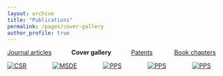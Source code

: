 ```yaml
---
layout: archive
title: "Publications"
permalink: /pages/cover-gallery
author_profile: true
---
```





[Journal articles](https://mihafil.github.io/academic/publications)  &emsp;&emsp;&emsp;**Cover gallery** &emsp;&emsp;&emsp;[Patents](https://mihafil.github.io/academic/pages/patents)  &emsp;&emsp; &emsp;[Book chapters](https://mihafil.github.io/academic/pages/book-chapters)



[![CSR](https://mihafil.github.io/academic/images/csr2016-icon.jpg)](https://mihafil.github.io/academic/images/csr2016.jpg)    &emsp;&emsp;&emsp;&emsp;[![MSDE](https://mihafil.github.io/academic/images/msde2016-icon.jpg)](https://mihafil.github.io/academic/images/msde2016.jpg)    &emsp;&emsp;&emsp;&emsp;[![PPS](https://mihafil.github.io/academic/images/pps2017-icon.jpg)](https://mihafil.github.io/academic/images/pps2017.jpg)    &emsp;&emsp;&emsp;&emsp;[![PPS](https://mihafil.github.io/academic/images/jmcc2022-icon.jpg)](https://mihafil.github.io/academic/images/jmcc2022.jpg)    &emsp;&emsp;&emsp;&emsp;[![PPS](https://mihafil.github.io/academic/images/dt2022-icon.jpg)](https://mihafil.github.io/academic/images/dt2022.jpg) 



  
